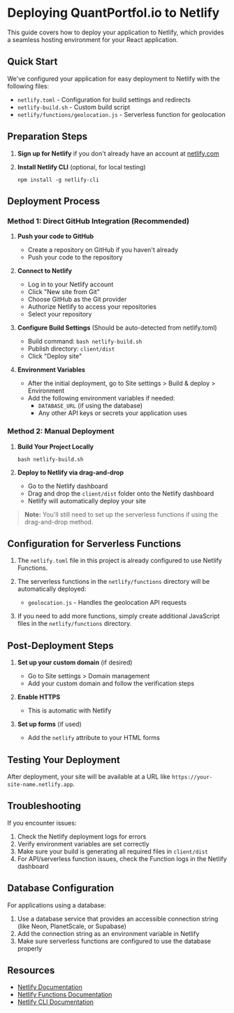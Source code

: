 # Deploying QuantPortfol.io to Netlify

This guide covers how to deploy your application to Netlify, which provides a seamless hosting environment for your React application.

## Quick Start

We've configured your application for easy deployment to Netlify with the following files:
- `netlify.toml` - Configuration for build settings and redirects
- `netlify-build.sh` - Custom build script
- `netlify/functions/geolocation.js` - Serverless function for geolocation

## Preparation Steps

1. **Sign up for Netlify** if you don't already have an account at [netlify.com](https://www.netlify.com/)

2. **Install Netlify CLI** (optional, for local testing)
   ```
   npm install -g netlify-cli
   ```

## Deployment Process

### Method 1: Direct GitHub Integration (Recommended)

1. **Push your code to GitHub**
   - Create a repository on GitHub if you haven't already
   - Push your code to the repository

2. **Connect to Netlify**
   - Log in to your Netlify account
   - Click "New site from Git"
   - Choose GitHub as the Git provider
   - Authorize Netlify to access your repositories
   - Select your repository

3. **Configure Build Settings** (Should be auto-detected from netlify.toml)
   - Build command: `bash netlify-build.sh`
   - Publish directory: `client/dist`
   - Click "Deploy site"

4. **Environment Variables**
   - After the initial deployment, go to Site settings > Build & deploy > Environment
   - Add the following environment variables if needed:
     - `DATABASE_URL` (if using the database)
     - Any other API keys or secrets your application uses

### Method 2: Manual Deployment

1. **Build Your Project Locally**
   ```
   bash netlify-build.sh
   ```

2. **Deploy to Netlify via drag-and-drop**
   - Go to the Netlify dashboard
   - Drag and drop the `client/dist` folder onto the Netlify dashboard
   - Netlify will automatically deploy your site

> **Note:** You'll still need to set up the serverless functions if using the drag-and-drop method.

## Configuration for Serverless Functions

1. The `netlify.toml` file in this project is already configured to use Netlify Functions.

2. The serverless functions in the `netlify/functions` directory will be automatically deployed:
   - `geolocation.js` - Handles the geolocation API requests

3. If you need to add more functions, simply create additional JavaScript files in the `netlify/functions` directory.

## Post-Deployment Steps

1. **Set up your custom domain** (if desired)
   - Go to Site settings > Domain management
   - Add your custom domain and follow the verification steps

2. **Enable HTTPS**
   - This is automatic with Netlify

3. **Set up forms** (if used)
   - Add the `netlify` attribute to your HTML forms

## Testing Your Deployment

After deployment, your site will be available at a URL like `https://your-site-name.netlify.app`.

## Troubleshooting

If you encounter issues:

1. Check the Netlify deployment logs for errors
2. Verify environment variables are set correctly
3. Make sure your build is generating all required files in `client/dist`
4. For API/serverless function issues, check the Function logs in the Netlify dashboard

## Database Configuration

For applications using a database:

1. Use a database service that provides an accessible connection string (like Neon, PlanetScale, or Supabase)
2. Add the connection string as an environment variable in Netlify
3. Make sure serverless functions are configured to use the database properly

## Resources

- [Netlify Documentation](https://docs.netlify.com/)
- [Netlify Functions Documentation](https://docs.netlify.com/functions/overview/)
- [Netlify CLI Documentation](https://docs.netlify.com/cli/get-started/)